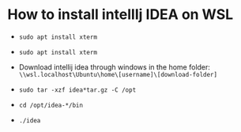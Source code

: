 # How to install intellIj IDEA on WSL

- `sudo apt install xterm`
- `sudo apt install xterm`

- Download intellij idea through windows in the home folder: `\\wsl.localhost\Ubuntu\home\[username]\[download-folder]`

- `sudo tar -xzf idea*tar.gz -C /opt`
- `cd /opt/idea-*/bin`
- `./idea`

### 
